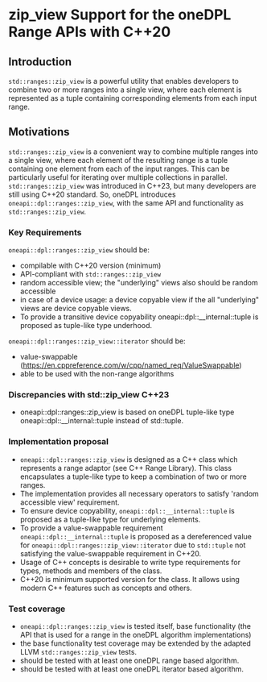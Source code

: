 # zip_view Support for the oneDPL Range APIs with C++20

## Introduction
`std::ranges::zip_view` is a powerful utility that enables developers to combine two or more ranges into a single view,
where each element is represented as a tuple containing corresponding elements from each input range.

## Motivations
`std::ranges::zip_view` is a convenient way to combine multiple ranges into a single view, where each element of
the resulting range is a tuple containing one element from each of the input ranges. This can be particularly
useful for iterating over multiple collections in parallel. `std::ranges::zip_view` was introduced in C++23,
but many developers are still using C++20 standard. So, oneDPL introduces `oneapi::dpl::ranges::zip_view`,
with the same API and functionality as `std::ranges::zip_view`.

### Key Requirements
`oneapi::dpl::ranges::zip_view` should be:
- compilable with C++20 version (minimum)
- API-compliant with `std::ranges::zip_view`
- random accessible view; the "underlying" views also should be random accessible
- in case of a device usage: a device copyable view if the all "underlying" views are device copyable views.
- To provide a transitive device copyability oneapi::dpl::__internal::tuple is proposed as tuple-like type underhood.
  
`oneapi::dpl::ranges::zip_view::iterator` should be:
- value-swappable (https://en.cppreference.com/w/cpp/named_req/ValueSwappable)
- able to be used with the non-range algorithms

### Discrepancies with std::zip_view C++23
- oneapi::dpl::ranges::zip_view is based on oneDPL tuple-like type oneapi::dpl::__internal::tuple instead of std::tuple.

### Implementation proposal
- `oneapi::dpl::ranges::zip_view` is designed as a C++ class which represents a range adaptor (see C++ Range Library).
This class encapsulates a tuple-like type to keep a combination of two or more ranges.
- The implementation provides all necessary operators to satisfy 'random accessible view' requirement.
- To ensure device copyability, `oneapi::dpl::__internal::tuple` is proposed as a tuple-like type for underlying elements.
- To provide a value-swappable requirement `oneapi::dpl::__internal::tuple` is proposed as a dereferenced value for
`oneapi::dpl::ranges::zip_view::iterator` due to `std::tuple` not satisfying the value-swappable requirement in C++20.
- Usage of C++ concepts is desirable to write type requirements for types, methods and members of the class.
- C++20 is minimum supported version for the class. It allows using modern C++ features such as concepts and others.

### Test coverage

- `oneapi::dpl::ranges::zip_view` is tested itself, base functionality (the API that is used for a range in the oneDPL algorithm implementations)
- the base functionality test coverage may be extended by the adapted LLVM `std::ranges::zip_view` tests.
- should be tested with at least one oneDPL range based algorithm.
- should be tested with at least one oneDPL iterator based algorithm.
